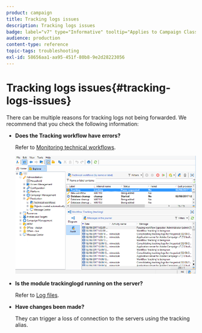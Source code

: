 ```yaml
---
product: campaign
title: Tracking logs issues
description: Tracking logs issues
badge: label="v7" type="Informative" tooltip="Applies to Campaign Classic v7 only"
audience: production
content-type: reference
topic-tags: troubleshooting
exl-id: 58656aa1-aa95-451f-80b8-9e2d28223056
---
```

# Tracking logs issues{#tracking-logs-issues}



There can be multiple reasons for tracking logs not being forwarded. We recommend that you check the following information:

* **Does the **Tracking** workflow have errors?**

  Refer to [Monitoring technical workflows](../../workflow/using/monitoring-technical-workflows.md).

  ![](assets/tracking_scheduled_task.png)

* **Is the module **trackinglogd** running on the server?**

  Refer to [Log files](../../production/using/log-files.md).

* **Have changes been made?**

  They can trigger a loss of connection to the servers using the tracking alias.
